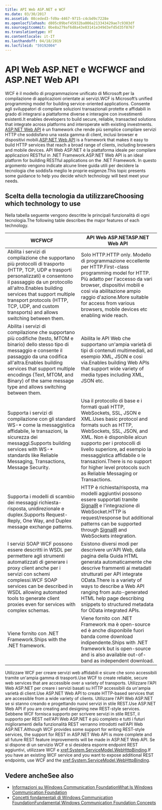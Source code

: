 ```yaml
---
title: API Web ASP.NET e WCF
ms.date: 03/30/2017
ms.assetid: 08ceded3-fd9a-4467-9715-c4cbd9c7228e
ms.openlocfilehash: d805c09bef45932ba006a213343429ae7c9303df
ms.sourcegitcommit: 0be8a279af6d8a43e03141e349d3efd5d35f8767
ms.translationtype: HT
ms.contentlocale: it-IT
ms.lasthandoff: 04/18/2019
ms.locfileid: "59192004"
---
```

# <a name="wcf-and-aspnet-web-api"></a><span data-ttu-id="c915e-102">API Web ASP.NET e WCF</span><span class="sxs-lookup"><span data-stu-id="c915e-102">WCF and ASP.NET Web API</span></span>
<span data-ttu-id="c915e-103">WCF è il modello di programmazione unificato di Microsoft per la compilazione di applicazioni orientate ai servizi.</span><span class="sxs-lookup"><span data-stu-id="c915e-103">WCF is Microsoft’s unified programming model for building service-oriented applications.</span></span> <span data-ttu-id="c915e-104">Consente agli sviluppatori di compilare soluzioni transazionali protette e affidabili in grado di integrarsi a piattaforme diverse e interagire con investimenti esistenti.</span><span class="sxs-lookup"><span data-stu-id="c915e-104">It enables developers to build secure, reliable, transacted solutions that integrate across platforms and interoperate with existing investments.</span></span> <span data-ttu-id="c915e-105">[ASP.NET Web API](https://www.asp.net/web-api) è un framework che rende più semplice compilare servizi HTTP che soddisfano una vasta gamma di client, inclusi browser e dispositivi mobili.</span><span class="sxs-lookup"><span data-stu-id="c915e-105">[ASP.NET Web API](https://www.asp.net/web-api) is a framework that makes it easy to build HTTP services that reach a broad range of clients, including browsers and mobile devices.</span></span> <span data-ttu-id="c915e-106">API Web ASP.NET è la piattaforma ideale per compilare applicazioni RESTful in .NET Framework.</span><span class="sxs-lookup"><span data-stu-id="c915e-106">ASP.NET Web API is an ideal platform for building RESTful applications on the .NET Framework.</span></span> <span data-ttu-id="c915e-107">In questo argomento vengono indicate alcune linee guida utili per decidere la tecnologia che soddisfa meglio le proprie esigenze.</span><span class="sxs-lookup"><span data-stu-id="c915e-107">This topic presents some guidance to help you decide which technology will best meet your needs.</span></span>  
  
## <a name="choosing-which-technology-to-use"></a><span data-ttu-id="c915e-108">Scelta della tecnologia da utilizzare</span><span class="sxs-lookup"><span data-stu-id="c915e-108">Choosing which technology to use</span></span>  
 <span data-ttu-id="c915e-109">Nella tabella seguente vengono descritte le principali funzionalità di ogni tecnologia.</span><span class="sxs-lookup"><span data-stu-id="c915e-109">The following table describes the major features of each technology.</span></span>  
  
|<span data-ttu-id="c915e-110">WCF</span><span class="sxs-lookup"><span data-stu-id="c915e-110">WCF</span></span>|<span data-ttu-id="c915e-111">API Web ASP.NET</span><span class="sxs-lookup"><span data-stu-id="c915e-111">ASP.NET Web API</span></span>|  
|---------|---------------------|  
|<span data-ttu-id="c915e-112">Abilita i servizi di compilazione che supportano più protocolli di trasporto (HTTP, TCP, UDP e trasporti personalizzati) e consentono il passaggio da un protocollo all'altro.</span><span class="sxs-lookup"><span data-stu-id="c915e-112">Enables building services that support multiple transport protocols (HTTP, TCP, UDP, and custom transports) and allows switching between them.</span></span>|<span data-ttu-id="c915e-113">Solo HTTP.</span><span class="sxs-lookup"><span data-stu-id="c915e-113">HTTP only.</span></span> <span data-ttu-id="c915e-114">Modello di programmazione eccellente per HTTP.</span><span class="sxs-lookup"><span data-stu-id="c915e-114">First-class programming model for HTTP.</span></span> <span data-ttu-id="c915e-115">Più adatto per l'accesso da vari browser, dispositivi mobili e così via abilitazione ampio raggio d'azione.</span><span class="sxs-lookup"><span data-stu-id="c915e-115">More suitable for access from various browsers, mobile devices etc enabling wide reach.</span></span>|  
|<span data-ttu-id="c915e-116">Abilita i servizi di compilazione che supportano più codifiche (testo, MTOM e binario) dello stesso tipo di messaggio e consente il passaggio da una codifica all'altra.</span><span class="sxs-lookup"><span data-stu-id="c915e-116">Enables building services that support multiple encodings (Text, MTOM, and Binary) of the same message type and allows switching between them.</span></span>|<span data-ttu-id="c915e-117">Abilita le API Web che supportano un'ampia varietà di tipi di contenuti multimediali, ad esempio XML, JSON e così via.</span><span class="sxs-lookup"><span data-stu-id="c915e-117">Enables building Web APIs that support wide variety of media types including XML, JSON etc.</span></span>|  
|<span data-ttu-id="c915e-118">Supporta i servizi di compilazione con gli standard WS-\* come la messaggistica affidabile, le transazioni, la sicurezza dei messaggi.</span><span class="sxs-lookup"><span data-stu-id="c915e-118">Supports building services with WS-\* standards like Reliable Messaging, Transactions, Message Security.</span></span>|<span data-ttu-id="c915e-119">Usa il protocollo di base e i formati quali HTTP, WebSockets, SSL, JSON e XML.</span><span class="sxs-lookup"><span data-stu-id="c915e-119">Uses basic protocol and formats such as HTTP, WebSockets, SSL, JSON, and XML.</span></span> <span data-ttu-id="c915e-120">Non è disponibile alcun supporto per i protocolli di livello superiore, ad esempio la messaggistica affidabile o le transazioni.</span><span class="sxs-lookup"><span data-stu-id="c915e-120">There is no support for higher level protocols such as Reliable Messaging or Transactions.</span></span>|  
|<span data-ttu-id="c915e-121">Supporta i modelli di scambio dei messaggi richiesta-risposta, unidirezionale e duplex.</span><span class="sxs-lookup"><span data-stu-id="c915e-121">Supports Request-Reply, One Way, and Duplex message exchange patterns.</span></span>|<span data-ttu-id="c915e-122">HTTP è richiesta/risposta, ma modelli aggiuntivi possono essere supportati tramite [SignalR](https://github.com/SignalR/SignalR) e l'integrazione di WebSocket.</span><span class="sxs-lookup"><span data-stu-id="c915e-122">HTTP is request/response but additional patterns can be supported through [SignalR](https://github.com/SignalR/SignalR) and WebSockets integration.</span></span>|  
|<span data-ttu-id="c915e-123">I servizi SOAP WCF possono essere descritti in WSDL per permettere agli strumenti automatizzati di generare i proxy client anche per i servizi con schemi complessi.</span><span class="sxs-lookup"><span data-stu-id="c915e-123">WCF SOAP services can be described in WSDL allowing automated tools to generate client proxies even for services with complex schemas.</span></span>|<span data-ttu-id="c915e-124">Esistono diversi modi per descrivere un'API Web, dalla pagina della Guida HTML generata automaticamente che descrive frammenti ai metadati strutturati per API integrate OData.</span><span class="sxs-lookup"><span data-stu-id="c915e-124">There is a variety of ways to describe a Web API ranging from auto-generated HTML help page describing snippets to structured metadata for OData integrated APIs.</span></span>|  
|<span data-ttu-id="c915e-125">Viene fornito con .NET Framework.</span><span class="sxs-lookup"><span data-stu-id="c915e-125">Ships with the .NET framework.</span></span>|<span data-ttu-id="c915e-126">Viene fornito con .NET Framework ma è open-source ed è anche disponibile fuori banda come download indipendente.</span><span class="sxs-lookup"><span data-stu-id="c915e-126">Ships with .NET framework but is open-source and is also available out-of-band as independent download.</span></span>|  
  
 <span data-ttu-id="c915e-127">Utilizzare WCF per creare servizi web affidabili e sicure che sono accessibili tramite un'ampia gamma di trasporti.</span><span class="sxs-lookup"><span data-stu-id="c915e-127">Use WCF to create reliable, secure web services that are accessible over a variety of transports.</span></span> <span data-ttu-id="c915e-128">Utilizzare l'API Web ASP.NET per creare i servizi basati su HTTP accessibili da un'ampia varietà di client.</span><span class="sxs-lookup"><span data-stu-id="c915e-128">Use ASP.NET Web API to create HTTP-based services that are accessible from a wide variety of clients.</span></span> <span data-ttu-id="c915e-129">Utilizzare l'API Web ASP.NET se si stanno creando e progettando nuovi servizi in stile REST.</span><span class="sxs-lookup"><span data-stu-id="c915e-129">Use ASP.NET Web API if you are creating and designing new REST-style services.</span></span> <span data-ttu-id="c915e-130">Sebbene WCF fornisca supporto per scrivere servizi in stile REST, il supporto per REST nell'API Web ASP.NET è più completo e tutti i futuri miglioramenti della funzionalità REST verranno introdotti nell'API Web ASP.NET.</span><span class="sxs-lookup"><span data-stu-id="c915e-130">Although WCF provides some support for writing REST-style services, the support for REST in ASP.NET Web API is more complete and all future REST feature improvements will be made in ASP.NET Web API.</span></span> <span data-ttu-id="c915e-131">Se si dispone di un servizio WCF e si desidera esporre endpoint REST aggiuntivi, utilizzare WCF e <xref:System.ServiceModel.WebHttpBinding>.</span><span class="sxs-lookup"><span data-stu-id="c915e-131">If you have an existing WCF service and you want to expose additional REST endpoints, use WCF and the <xref:System.ServiceModel.WebHttpBinding>.</span></span>  
  
## <a name="see-also"></a><span data-ttu-id="c915e-132">Vedere anche</span><span class="sxs-lookup"><span data-stu-id="c915e-132">See also</span></span>

- [<span data-ttu-id="c915e-133">Informazioni su Windows Communication Foundation</span><span class="sxs-lookup"><span data-stu-id="c915e-133">What Is Windows Communication Foundation</span></span>](../../../docs/framework/wcf/whats-wcf.md)
- [<span data-ttu-id="c915e-134">Concetti fondamentali di Windows Communication Foundation</span><span class="sxs-lookup"><span data-stu-id="c915e-134">Fundamental Windows Communication Foundation Concepts</span></span>](../../../docs/framework/wcf/fundamental-concepts.md)
